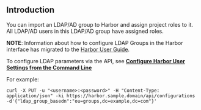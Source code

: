 ## Introduction

You can import an LDAP/AD group to Harbor and assign project roles to it. All LDAP/AD users in this LDAP/AD group have assigned roles.

**NOTE**: Information about how to configure LDAP Groups in the Harbor interface has migrated to the [Harbor User Guide](user_guide.md).
    
To configure LDAP parameters via the API, see **[Configure Harbor User Settings from the Command Line](configure_user_settings.md)**

For example:
```
curl -X PUT -u "<username>:<password>" -H "Content-Type: application/json" -ki https://harbor.sample.domain/api/configurations -d'{"ldap_group_basedn":"ou=groups,dc=example,dc=com"}'
```
